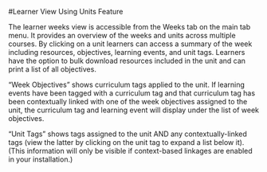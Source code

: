 #Learner View Using Units Feature

The learner weeks view is accessible from the Weeks tab on the main tab menu.  It provides an overview of the weeks and units across multiple courses.  By clicking on a unit learners can access a summary of the week including resources, objectives, learning events, and unit tags. Learners have the option to bulk download resources included in the unit and can print a list of all objectives.


“Week Objectives” shows curriculum tags applied to the unit.  If learning events have been tagged with a curriculum tag and that curriculum tag has been contextually linked with one of the week objectives assigned to the unit, the curriculum tag and learning event will display under the list of week objectives.

“Unit Tags” shows tags assigned to the unit AND any contextually-linked tags (view the latter by clicking on the unit tag to expand a list below it).  (This information will only be visible if context-based linkages are enabled in your installation.)
